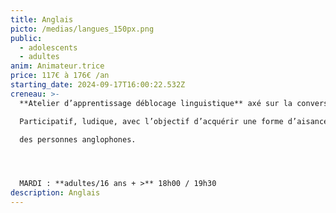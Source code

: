 ```yaml
---
title: Anglais
picto: /medias/langues_150px.png
public:
  - adolescents
  - adultes
anim: Animateur.trice
price: 117€ à 176€ /an
starting_date: 2024-09-17T16:00:22.532Z
creneau: >-
  **Atelier d’apprentissage déblocage linguistique** axé sur la conversation.

  Participatif, ludique, avec l’objectif d’acquérir une forme d’aisance afin de comprendre et d’être compris par

  des personnes anglophones.




  MARDI : **adultes/16 ans + >** 18h00 / 19h30
description: Anglais
---
```

